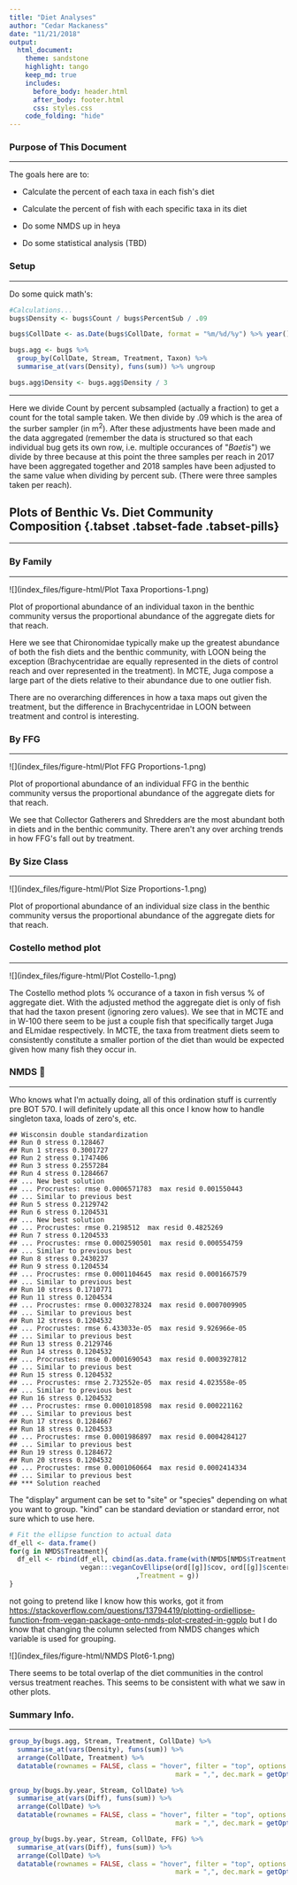 ```yaml
---
title: "Diet Analyses"
author: "Cedar Mackaness"
date: "11/21/2018"
output:
  html_document:
    theme: sandstone
    highlight: tango
    keep_md: true
    includes:
      before_body: header.html
      after_body: footer.html
      css: styles.css
    code_folding: "hide"
---
```


### Purpose of This Document
***

The goals here are to:

- Calculate the percent of each taxa in each fish's diet 

- Calculate the percent of fish with each specific taxa in its diet

- Do some NMDS up in heya

- Do some statistical analysis (TBD)

### Setup
***







Do some quick math's:


```r
#Calculations...
bugs$Density <- bugs$Count / bugs$PercentSub / .09

bugs$CollDate <- as.Date(bugs$CollDate, format = "%m/%d/%y") %>% year() %>% as.factor()

bugs.agg <- bugs %>%
  group_by(CollDate, Stream, Treatment, Taxon) %>%
  summarise_at(vars(Density), funs(sum)) %>% ungroup

bugs.agg$Density <- bugs.agg$Density / 3
```

***

Here we divide Count by percent subsampled (actually a fraction) to get a count for the total sample taken.  We then divide by .09 which is the area of the surber sampler (in m$^2$). After these adjustments have been made and the data aggregated (remember the data is structured so that each individual bug gets its own row, i.e. multiple occurances of "*Baetis*") we divide by three because at this point the three samples per reach in 2017 have been aggregated together and 2018 samples have been adjusted to the same value when dividing by percent sub.  (There were three samples taken per reach).













## Plots of Benthic Vs. Diet Community Composition {.tabset .tabset-fade .tabset-pills}
***

### By Family
***

![](index_files/figure-html/Plot Taxa Proportions-1.png)<!-- -->

Plot of proportional abundance of an individual taxon in the benthic community versus the proportional abundance of the aggregate diets for that reach. 

Here we see that Chironomidae typically make up the greatest abundance of both the fish diets and the benthic community, with LOON being the exception (Brachycentridae are equally represented in the diets of control reach and over represented in the treatment). In MCTE, Juga compose a large part of the diets relative to their abundance due to one outlier fish. 

There are no overarching differences in how a taxa maps out given the treatment, but the difference in Brachycentridae in LOON between treatment and control is interesting.

### By FFG
***

![](index_files/figure-html/Plot FFG Proportions-1.png)<!-- -->

Plot of proportional abundance of an individual FFG in the benthic community versus the proportional abundance of the aggregate diets for that reach.

We see that Collector Gatherers and Shredders are the most abundant both in diets and in the benthic community.  There aren't any over arching trends in how FFG's fall out by treatment.


### By Size Class
***

![](index_files/figure-html/Plot Size Proportions-1.png)<!-- -->

Plot of proportional abundance of an individual size class in the benthic community versus the proportional abundance of the aggregate diets for that reach.


### Costello method plot
***




![](index_files/figure-html/Plot Costello-1.png)<!-- -->

The Costello method plots % occurance of a taxon in fish versus % of aggregate diet. With the adjusted method the aggregate diet is only of fish that had the taxon present (ignoring zero values).  We see that in MCTE and in W-100 there seem to be just a couple fish that specifically target Juga and ELmidae respectively. In MCTE, the taxa from treatment diets seem to consistently constitute a smaller portion of the diet than would be expected given how many fish they occur in. 



### NMDS :metal:
***

Who knows what I'm actually doing, all of this ordination stuff is currently pre BOT 570.  I will definitely update all this once I know how to handle singleton taxa, loads of zero's, etc.








```
## Wisconsin double standardization
## Run 0 stress 0.128467 
## Run 1 stress 0.3001727 
## Run 2 stress 0.1747406 
## Run 3 stress 0.2557284 
## Run 4 stress 0.1284667 
## ... New best solution
## ... Procrustes: rmse 0.0006571783  max resid 0.001550443 
## ... Similar to previous best
## Run 5 stress 0.2129742 
## Run 6 stress 0.1204531 
## ... New best solution
## ... Procrustes: rmse 0.2198512  max resid 0.4825269 
## Run 7 stress 0.1204533 
## ... Procrustes: rmse 0.0002590501  max resid 0.000554759 
## ... Similar to previous best
## Run 8 stress 0.2430237 
## Run 9 stress 0.1204534 
## ... Procrustes: rmse 0.0001104645  max resid 0.0001667579 
## ... Similar to previous best
## Run 10 stress 0.1710771 
## Run 11 stress 0.1204534 
## ... Procrustes: rmse 0.0003278324  max resid 0.0007009905 
## ... Similar to previous best
## Run 12 stress 0.1204532 
## ... Procrustes: rmse 6.433033e-05  max resid 9.926966e-05 
## ... Similar to previous best
## Run 13 stress 0.2129746 
## Run 14 stress 0.1204532 
## ... Procrustes: rmse 0.0001690543  max resid 0.0003927812 
## ... Similar to previous best
## Run 15 stress 0.1204532 
## ... Procrustes: rmse 2.732552e-05  max resid 4.023558e-05 
## ... Similar to previous best
## Run 16 stress 0.1204532 
## ... Procrustes: rmse 0.0001018598  max resid 0.000221162 
## ... Similar to previous best
## Run 17 stress 0.1284667 
## Run 18 stress 0.1204533 
## ... Procrustes: rmse 0.0001986897  max resid 0.0004284127 
## ... Similar to previous best
## Run 19 stress 0.1284672 
## Run 20 stress 0.1204532 
## ... Procrustes: rmse 0.0001060664  max resid 0.0002414334 
## ... Similar to previous best
## *** Solution reached
```










The "display" argument can be set to "site" or "species" depending on what you want to group. "kind" can be standard deviation or standard error, not sure which to use here.


```r
# Fit the ellipse function to actual data
df_ell <- data.frame()
for(g in NMDS$Treatment){
  df_ell <- rbind(df_ell, cbind(as.data.frame(with(NMDS[NMDS$Treatment == g,],
                  vegan:::veganCovEllipse(ord[[g]]$cov, ord[[g]]$center, ord[[g]]$scale)))
                                ,Treatment = g))
}
```

not going to pretend like I know how this works, got it from https://stackoverflow.com/questions/13794419/plotting-ordiellipse-function-from-vegan-package-onto-nmds-plot-created-in-ggplo 
but I do know that changing the column selected from NMDS changes which variable is used for grouping.

![](index_files/figure-html/NMDS Plot6-1.png)<!-- -->

There seems to be total overlap of the diet communities in the control versus treatment reaches.  This seems to be consistent with what we saw in other plots.


### Summary Info. 
***


```r
group_by(bugs.agg, Stream, Treatment, CollDate) %>%
  summarise_at(vars(Density), funs(sum)) %>% 
  arrange(CollDate, Treatment) %>% 
  datatable(rownames = FALSE, class = "hover", filter = "top", options = list(pageLength = 10, scrollX=T), ) %>% formatRound("Density", digits = 2, interval = 3, 
                                          mark = ",", dec.mark = getOption("OutDec"))
```

<!--html_preserve--><div id="htmlwidget-cad0641fb57969d1502d" style="width:100%;height:auto;" class="datatables html-widget"></div>
<script type="application/json" data-for="htmlwidget-cad0641fb57969d1502d">{"x":{"filter":"top","filterHTML":"<tr>\n  <td data-type=\"character\" style=\"vertical-align: top;\">\n    <div class=\"form-group has-feedback\" style=\"margin-bottom: auto;\">\n      <input type=\"search\" placeholder=\"All\" class=\"form-control\" style=\"width: 100%;\"/>\n      <span class=\"glyphicon glyphicon-remove-circle form-control-feedback\"><\/span>\n    <\/div>\n  <\/td>\n  <td data-type=\"character\" style=\"vertical-align: top;\">\n    <div class=\"form-group has-feedback\" style=\"margin-bottom: auto;\">\n      <input type=\"search\" placeholder=\"All\" class=\"form-control\" style=\"width: 100%;\"/>\n      <span class=\"glyphicon glyphicon-remove-circle form-control-feedback\"><\/span>\n    <\/div>\n  <\/td>\n  <td data-type=\"factor\" style=\"vertical-align: top;\">\n    <div class=\"form-group has-feedback\" style=\"margin-bottom: auto;\">\n      <input type=\"search\" placeholder=\"All\" class=\"form-control\" style=\"width: 100%;\"/>\n      <span class=\"glyphicon glyphicon-remove-circle form-control-feedback\"><\/span>\n    <\/div>\n    <div style=\"width: 100%; display: none;\">\n      <select multiple=\"multiple\" style=\"width: 100%;\" data-options=\"[&quot;2017&quot;,&quot;2018&quot;]\"><\/select>\n    <\/div>\n  <\/td>\n  <td data-type=\"number\" style=\"vertical-align: top;\">\n    <div class=\"form-group has-feedback\" style=\"margin-bottom: auto;\">\n      <input type=\"search\" placeholder=\"All\" class=\"form-control\" style=\"width: 100%;\"/>\n      <span class=\"glyphicon glyphicon-remove-circle form-control-feedback\"><\/span>\n    <\/div>\n    <div style=\"display: none; position: absolute; width: 200px;\">\n      <div data-min=\"274.074074074074\" data-max=\"11506.1728395062\" data-scale=\"13\"><\/div>\n      <span style=\"float: left;\"><\/span>\n      <span style=\"float: right;\"><\/span>\n    <\/div>\n  <\/td>\n<\/tr>","data":[["CHUCK","LOON","MCTE","W-100","W-113","CHUCK","LOON","MCTE","W-100","W-113","CHUCK","LOON","MCTE","W-100","W-113","CHUCK","LOON","MCTE","W-100","W-113"],["N","N","N","N","N","Y","Y","Y","Y","Y","N","N","N","N","N","Y","Y","Y","Y","Y"],["2017","2017","2017","2017","2017","2017","2017","2017","2017","2017","2018","2018","2018","2018","2018","2018","2018","2018","2018","2018"],[892.592592592593,274.074074074074,2396.57996985032,1440.74074074074,829.62962962963,1466.66666666667,785.185185185185,1307.40740740741,2862.96296296296,766.666666666667,3740.74074074074,3176.36684303351,4908.46560955598,6231.48148148148,6822.22222495111,3377.77777823837,3308.64197530864,11506.1728395062,6644.44444471022,6697.77777804446]],"container":"<table class=\"hover\">\n  <thead>\n    <tr>\n      <th>Stream<\/th>\n      <th>Treatment<\/th>\n      <th>CollDate<\/th>\n      <th>Density<\/th>\n    <\/tr>\n  <\/thead>\n<\/table>","options":{"pageLength":10,"scrollX":true,"columnDefs":[{"className":"dt-right","targets":3}],"order":[],"autoWidth":false,"orderClasses":false,"orderCellsTop":true,"rowCallback":"function(row, data) {\nDTWidget.formatRound(this, row, data, 3, 2, 3, ',', '.');\n}"}},"evals":["options.rowCallback"],"jsHooks":[]}</script><!--/html_preserve-->


```r
group_by(bugs.by.year, Stream, CollDate) %>%
  summarise_at(vars(Diff), funs(sum)) %>% 
  arrange(CollDate) %>% 
  datatable(rownames = FALSE, class = "hover", filter = "top", options = list(pageLength = 10, scrollX=T), ) %>% formatRound("Diff", digits = 2, interval = 3, 
                                          mark = ",", dec.mark = getOption("OutDec"))
```

<!--html_preserve--><div id="htmlwidget-656fbc1d8b07704ff720" style="width:100%;height:auto;" class="datatables html-widget"></div>
<script type="application/json" data-for="htmlwidget-656fbc1d8b07704ff720">{"x":{"filter":"top","filterHTML":"<tr>\n  <td data-type=\"character\" style=\"vertical-align: top;\">\n    <div class=\"form-group has-feedback\" style=\"margin-bottom: auto;\">\n      <input type=\"search\" placeholder=\"All\" class=\"form-control\" style=\"width: 100%;\"/>\n      <span class=\"glyphicon glyphicon-remove-circle form-control-feedback\"><\/span>\n    <\/div>\n  <\/td>\n  <td data-type=\"factor\" style=\"vertical-align: top;\">\n    <div class=\"form-group has-feedback\" style=\"margin-bottom: auto;\">\n      <input type=\"search\" placeholder=\"All\" class=\"form-control\" style=\"width: 100%;\"/>\n      <span class=\"glyphicon glyphicon-remove-circle form-control-feedback\"><\/span>\n    <\/div>\n    <div style=\"width: 100%; display: none;\">\n      <select multiple=\"multiple\" style=\"width: 100%;\" data-options=\"[&quot;2017&quot;,&quot;2018&quot;]\"><\/select>\n    <\/div>\n  <\/td>\n  <td data-type=\"number\" style=\"vertical-align: top;\">\n    <div class=\"form-group has-feedback\" style=\"margin-bottom: auto;\">\n      <input type=\"search\" placeholder=\"All\" class=\"form-control\" style=\"width: 100%;\"/>\n      <span class=\"glyphicon glyphicon-remove-circle form-control-feedback\"><\/span>\n    <\/div>\n    <div style=\"display: none; position: absolute; width: 200px;\">\n      <div data-min=\"-1089.17256244291\" data-max=\"6597.70722995019\" data-scale=\"14\"><\/div>\n      <span style=\"float: left;\"><\/span>\n      <span style=\"float: right;\"><\/span>\n    <\/div>\n  <\/td>\n<\/tr>","data":[["CHUCK","LOON","MCTE","W-100","W-113","CHUCK","LOON","MCTE","W-100","W-113"],["2017","2017","2017","2017","2017","2018","2018","2018","2018","2018"],[574.074074074074,511.111111111111,-1089.17256244291,1422.22222222222,-62.9629629629629,-362.962962502372,132.275132275132,6597.70722995019,412.962963228741,-124.444446906653]],"container":"<table class=\"hover\">\n  <thead>\n    <tr>\n      <th>Stream<\/th>\n      <th>CollDate<\/th>\n      <th>Diff<\/th>\n    <\/tr>\n  <\/thead>\n<\/table>","options":{"pageLength":10,"scrollX":true,"columnDefs":[{"className":"dt-right","targets":2}],"order":[],"autoWidth":false,"orderClasses":false,"orderCellsTop":true,"rowCallback":"function(row, data) {\nDTWidget.formatRound(this, row, data, 2, 2, 3, ',', '.');\n}"}},"evals":["options.rowCallback"],"jsHooks":[]}</script><!--/html_preserve-->


```r
group_by(bugs.by.year, Stream, CollDate, FFG) %>%
  summarise_at(vars(Diff), funs(sum)) %>% 
  arrange(CollDate) %>% 
  datatable(rownames = FALSE, class = "hover", filter = "top", options = list(pageLength = 10, scrollX=T), ) %>% formatRound("Diff", digits = 2, interval = 3, 
                                          mark = ",", dec.mark = getOption("OutDec"))
```

<!--html_preserve--><div id="htmlwidget-3525e98cc0da49b8698e" style="width:100%;height:auto;" class="datatables html-widget"></div>
<script type="application/json" data-for="htmlwidget-3525e98cc0da49b8698e">{"x":{"filter":"top","filterHTML":"<tr>\n  <td data-type=\"character\" style=\"vertical-align: top;\">\n    <div class=\"form-group has-feedback\" style=\"margin-bottom: auto;\">\n      <input type=\"search\" placeholder=\"All\" class=\"form-control\" style=\"width: 100%;\"/>\n      <span class=\"glyphicon glyphicon-remove-circle form-control-feedback\"><\/span>\n    <\/div>\n  <\/td>\n  <td data-type=\"factor\" style=\"vertical-align: top;\">\n    <div class=\"form-group has-feedback\" style=\"margin-bottom: auto;\">\n      <input type=\"search\" placeholder=\"All\" class=\"form-control\" style=\"width: 100%;\"/>\n      <span class=\"glyphicon glyphicon-remove-circle form-control-feedback\"><\/span>\n    <\/div>\n    <div style=\"width: 100%; display: none;\">\n      <select multiple=\"multiple\" style=\"width: 100%;\" data-options=\"[&quot;2017&quot;,&quot;2018&quot;]\"><\/select>\n    <\/div>\n  <\/td>\n  <td data-type=\"character\" style=\"vertical-align: top;\">\n    <div class=\"form-group has-feedback\" style=\"margin-bottom: auto;\">\n      <input type=\"search\" placeholder=\"All\" class=\"form-control\" style=\"width: 100%;\"/>\n      <span class=\"glyphicon glyphicon-remove-circle form-control-feedback\"><\/span>\n    <\/div>\n  <\/td>\n  <td data-type=\"number\" style=\"vertical-align: top;\">\n    <div class=\"form-group has-feedback\" style=\"margin-bottom: auto;\">\n      <input type=\"search\" placeholder=\"All\" class=\"form-control\" style=\"width: 100%;\"/>\n      <span class=\"glyphicon glyphicon-remove-circle form-control-feedback\"><\/span>\n    <\/div>\n    <div style=\"display: none; position: absolute; width: 200px;\">\n      <div data-min=\"-788.888888888889\" data-max=\"3322.75132266549\" data-scale=\"15\"><\/div>\n      <span style=\"float: left;\"><\/span>\n      <span style=\"float: right;\"><\/span>\n    <\/div>\n  <\/td>\n<\/tr>","data":[["CHUCK","CHUCK","CHUCK","CHUCK","CHUCK","CHUCK","LOON","LOON","LOON","LOON","LOON","LOON","MCTE","MCTE","MCTE","MCTE","MCTE","MCTE","W-100","W-100","W-100","W-100","W-100","W-100","W-113","W-113","W-113","W-113","W-113","W-113","CHUCK","CHUCK","CHUCK","CHUCK","CHUCK","CHUCK","LOON","LOON","LOON","LOON","LOON","LOON","MCTE","MCTE","MCTE","MCTE","MCTE","MCTE","W-100","W-100","W-100","W-100","W-100","W-100","W-113","W-113","W-113","W-113","W-113","W-113"],["2017","2017","2017","2017","2017","2017","2017","2017","2017","2017","2017","2017","2017","2017","2017","2017","2017","2017","2017","2017","2017","2017","2017","2017","2017","2017","2017","2017","2017","2017","2018","2018","2018","2018","2018","2018","2018","2018","2018","2018","2018","2018","2018","2018","2018","2018","2018","2018","2018","2018","2018","2018","2018","2018","2018","2018","2018","2018","2018","2018"],["CF","CG","P","SCe","SCi","SH","CF","CG","P","SCe","SCi","SH","CF","CG","P","SCe","SCi","SH","CF","CG","P","SCe","SCi","SH","CF","CG","P","SCe","SCi","SH","CF","CG","P","SCe","SCi","SH","CF","CG","P","SCe","SCi","SH","CF","CG","P","SCe","SCi","SH","CF","CG","P","SCe","SCi","SH","CF","CG","P","SCe","SCi","SH"],[55.5555555555556,244.444444444444,203.703703703704,81.4814814814815,-33.3333333333333,22.2222222222222,14.8148148148148,296.296296296296,74.0740740740741,11.1111111111111,33.3333333333333,81.4814814814815,29.6296296296296,25.6422523719006,-303.703703703704,-111.111111111111,59.2592592592593,-788.888888888889,44.4444444444444,825.925925925926,166.666666666667,-85.1851851851852,374.074074074074,96.2962962962963,-11.1111111111111,-77.7777777777778,85.1851851851852,-33.3333333333333,59.2592592592593,-85.1851851851852,-634.567901180283,-199.999999875496,-25.9259258509736,467.901234660244,-250.617283918154,280.246913662291,-12.3456790123457,382.716049382716,-61.7283950617284,37.037037037037,-331.569664902998,118.165784832452,576.719576600227,2070.37036991782,714.873603646644,100.529100492842,3322.75132266549,-187.536743372828,-288.888888887111,862.962963116741,-326.851851831407,66.6666666871111,199.074074136296,-99.9999999928889,-288.888889044444,-600.000001368,-235.55555585421,288.888888724445,488.888888660445,222.222221975111]],"container":"<table class=\"hover\">\n  <thead>\n    <tr>\n      <th>Stream<\/th>\n      <th>CollDate<\/th>\n      <th>FFG<\/th>\n      <th>Diff<\/th>\n    <\/tr>\n  <\/thead>\n<\/table>","options":{"pageLength":10,"scrollX":true,"columnDefs":[{"className":"dt-right","targets":3}],"order":[],"autoWidth":false,"orderClasses":false,"orderCellsTop":true,"rowCallback":"function(row, data) {\nDTWidget.formatRound(this, row, data, 3, 2, 3, ',', '.');\n}"}},"evals":["options.rowCallback"],"jsHooks":[]}</script><!--/html_preserve-->

